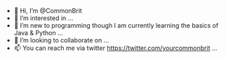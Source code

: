 - 👋 Hi, I’m @CommonBrit
- 👀 I’m interested in ...
- 🌱 I’m new to programming though I am currently learning the basics of Java & Python ...
- 💞️ I’m looking to collaborate on ...
- 📫 You can reach me via twitter https://twitter.com/yourcommonbrit ...

<!---
CommonBrit/CommonBrit is a ✨ special ✨ repository because its `README.md` (this file) appears on your GitHub profile.
You can click the Preview link to take a look at your changes.
--->
